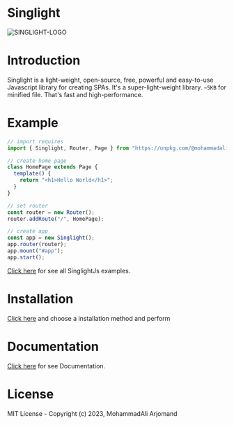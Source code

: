 # Singlight
![SINGLIGHT-LOGO](https://s28.picofile.com/file/8466080650/singlight.png)

# Introduction
Singlight is a light-weight, open-source, free, powerful and easy-to-use Javascript library for creating SPAs. It's a super-light-weight library. `~5KB` for minified file. That's fast and high-performance.
# Example
```js
// import requires
import { Singlight, Router, Page } from "https://unpkg.com/@mohammadali-arjomand/singlightjs@4.6.3/scripts/singlight.min.js";

// create home page
class HomePage extends Page {
  template() {
    return "<h1>Hello World</h1>";
  }
}

// set router
const router = new Router();
router.addRoute("/", HomePage);

// create app
const app = new Singlight();
app.router(router);
app.mount("#app");
app.start();
```
[Click here](https://github.com/mohammadali-arjomand/singlightjs-examples) for see all SinglightJs examples.

# Installation
[Click here](https://github.com/mohammadali-arjomand/singlightjs/wiki/Installation) and choose a installation method and perform

# Documentation
[Click here](https://github.com/mohammadali-arjomand/singlightjs/wiki) for see Documentation.

# License
MIT License - Copyright (c) 2023, MohammadAli Arjomand
